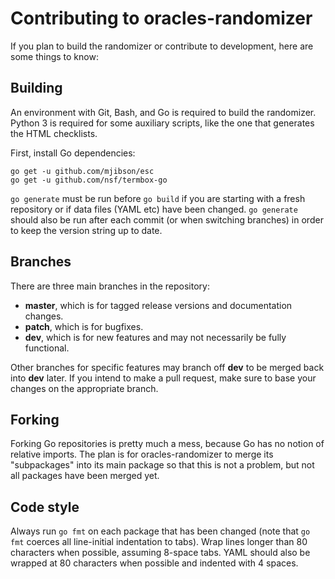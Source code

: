 # Contributing to oracles-randomizer

If you plan to build the randomizer or contribute to development, here are some
things to know:


## Building

An environment with Git, Bash, and Go is required to build the randomizer.
Python 3 is required for some auxiliary scripts, like the one that generates
the HTML checklists.

First, install Go dependencies:

```
go get -u github.com/mjibson/esc
go get -u github.com/nsf/termbox-go
```

`go generate` must be run before `go build` if you are starting with a fresh
repository or if data files (YAML etc) have been changed. `go generate` should
also be run after each commit (or when switching branches) in order to keep the
version string up to date.


## Branches

There are three main branches in the repository:

- **master**, which is for tagged release versions and documentation changes.
- **patch**, which is for bugfixes.
- **dev**, which is for new features and may not necessarily be fully
  functional.

Other branches for specific features may branch off **dev** to be merged back
into **dev** later. If you intend to make a pull request, make sure to base
your changes on the appropriate branch.


## Forking

Forking Go repositories is pretty much a mess, because Go has no notion of
relative imports. The plan is for oracles-randomizer to merge its "subpackages"
into its main package so that this is not a problem, but not all packages have
been merged yet.


## Code style

Always run `go fmt` on each package that has been changed (note that `go fmt`
coerces all line-initial indentation to tabs). Wrap lines longer than 80
characters when possible, assuming 8-space tabs. YAML should also be wrapped at
80 characters when possible and indented with 4 spaces.
